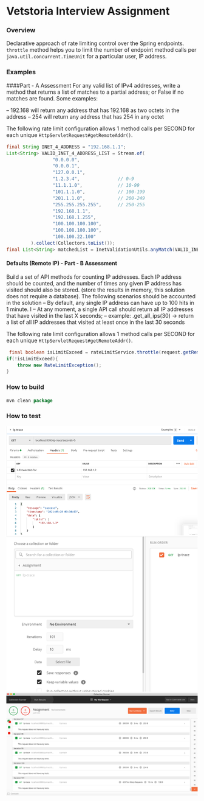 # Vetstoria Interview Assignment
### Overview

Declarative approach of rate limiting control over the Spring endpoints. 
`throttle` method helps you to limit the number of endpoint method calls per `java.util.concurrent.TimeUnit`
for a particular user, IP address.


### Examples

####Part - A Assessment
For any valid list of IPv4 addresses, write a method that returns a list of matches to a partial address; or False if no matches are found. 
Some examples:

 – 192.168 will return any address that has 192.168 as two octets in the address
 – 254 will return any address that has 254 in any octet

The following rate limit configuration allows 1 method calls per SECOND for each unique `HttpServletRequest#getRemoteAddr()`.

```java
final String INET_4_ADDRESS = "192.168.1.1";
List<String> VALID_INET_4_ADDRESS_LIST = Stream.of(
                 "0.0.0.0",
                 "0.0.0.1",
                 "127.0.0.1",
                 "1.2.3.4",              // 0-9
                 "11.1.1.0",             // 10-99
                 "101.1.1.0",            // 100-199
                 "201.1.1.0",            // 200-249
                 "255.255.255.255",      // 250-255
                 "192.168.1.1",
                 "192.168.1.255",
                 "100.100.100.100",
                 "100.108.100.100",
                 "100.100.22.100"
         ).collect(Collectors.toList());
final List<String> matchedList = InetValidationUtils.anyMatch(VALID_INET_4_ADDRESS_LIST, INET_4_ADDRESS);

```

#### Defaults (Remote IP) - Part - B Assessment
Build a set of API methods for counting IP addresses. Each IP address should be counted, and the number of times any given IP address has visited should also be stored. (store the results in memory, this solution does not require a database). The following scenarios should be accounted in the solution
–	By default, any single IP address can have up to 100 hits in 1 minute. I
–	At any moment, a single API call should return all IP addresses that have visited in the last X seconds;
–	example: .get_all_ips(30) -> return a list of all IP addresses that visited at least once in the last 30 seconds

The following rate limit configuration allows 1 method calls per SECOND for each unique `HttpServletRequest#getRemoteAddr()`.

```java
 final boolean isLimitExceed = rateLimitService.throttle(request.getRemoteAddr(), TimeUnit.MINUTES,100);
if(!isLimitExceed){
    throw new RateLimitException();
}

```

### How to build
```java
mvn clean package 
```

### How to test
![Throttling with http header. Exception-handling.](./snapshots/1.png)
![Throttling with http header. Exception-handling.](./snapshots/2.png)
![Throttling with http header. Exception-handling.](./snapshots/3.png)